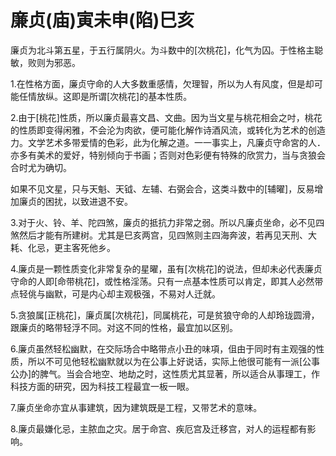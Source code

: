 # 廉贞(庙)寅未申(陷)巳亥

廉贞为北斗第五星，于五行属阴火。为斗数中的[次桃花]，化气为囚。于性格主聪敏，败则为邪恶。

1.在性格方面，廉贞守命的人大多数重感情，欠理智，所以为人有风度，但是却可能任情放纵。这即是所谓[次桃花]的基本性质。

2.由于[桃花]性质，所以廉贞最喜文昌、文曲。因为当文星与桃花相会之吋，桃花的性质即变得闲雅，不会沦为肉欲，便可能化解作诗酒风流，或转化为艺术的创造力。文学艺术多带爱情的色彩，此为化解之道。一一事实上，凡廉贞守命宮的人．亦多有美术的爱好，特别倾向于书画；否则对色彩便有特殊的欣赏力，当与贪狼会合时尤为确切。

如果不见文星，只与天魁、天钺、左辅、右弼会合，这类斗数中的[辅曜]，反易增加廉贞的困扰，以致进退不安。

3.对于火、铃、羊、陀四煞，廉贞的抵抗力非常之弱。所以凡廉贞坐命，必不见四煞然后才能有所建树。尤其是巳亥两宫，见四煞则主四海奔波，若再见天刑、大耗、化忌，更主客死他乡。

4.廉贞是一颗性质变化非常复杂的星曜，虽有[次桃花]的说法，但却未必代表廉贞守命的人即[命带桃花]，或性格淫荡。只有一点基本性质可以肯定，即其人必然带点轻佻与幽默，可是内心却主观极强，不易对人迁就。

5.贪狼属[正桃花]，廉贞属[次桃花]，同属桃花，可是贫狼守命的人却玲珑圆滑，跟廉贞的略带轻浮不同。对这不同的性格，最宜加以区别。

6.廉贞虽然轻松幽默，在交际场合中略带点小丑的味項，伹由于同时有主观强的性质，所以不可见他轻松幽默就以为在公事上好说话，实际上他很可能有一派[公事公办]的脾气。当会合地空、地劫之时，这性质尤其显著，所以适合从事理工，作科技方面的研究，因为科技工程最宜一板一眼。

7.廉贞坐命亦宜从事建筑，因为建筑既是工程，又带艺术的意味。

8.廉贞最嫌化忌，主脓血之灾。居于命宫、疾厄宫及迁移宫，对人的运程都有影响。